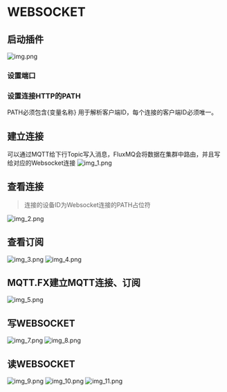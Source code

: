 # WEBSOCKET
## 启动插件
![img.png](@site/static/images/protocol/websocket/img.png)
### 设置端口

### 设置连接HTTP的PATH

PATH必须包含\{变量名称\}  用于解析客户端ID，每个连接的客户端ID必须唯一。

## 建立连接

可以通过MQTT给下行Topic写入消息，FluxMQ会将数据在集群中路由，并且写给对应的Websocket连接
![img_1.png](@site/static/images/protocol/websocket/img_1.png)

## 查看连接
> 连接的设备ID为Websocket连接的PATH占位符

![img_2.png](@site/static/images/protocol/websocket/img_2.png)

## 查看订阅
![img_3.png](@site/static/images/protocol/websocket/img_3.png)
![img_4.png](@site/static/images/protocol/websocket/img_4.png)

## MQTT.FX建立MQTT连接、订阅

![img_5.png](@site/static/images/protocol/websocket/img_5.png)

## 写WEBSOCKET

![img_7.png](@site/static/images/protocol/websocket/img_7.png)
![img_8.png](@site/static/images/protocol/websocket/img_8.png)

## 读WEBSOCKET
![img_9.png](@site/static/images/protocol/websocket/img_9.png)
![img_10.png](@site/static/images/protocol/websocket/img_10.png)
![img_11.png](@site/static/images/protocol/websocket/img_11.png)


